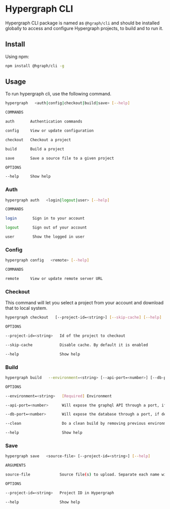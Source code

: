 # Hypergraph CLI

Hypergraph CLI package is named as `@hgraph/cli` and should be installed globally to access and
configure Hypergraph projects, to build and to run it.

## Install

Using npm:

```sh
npm install @hgraph/cli -g
```

## Usage

To run hypergraph cli, use the following command.

```sh
hypergraph   <auth|config|checkout|build|save> [--help]

COMMANDS

auth       Authentication commands

config     View or update configuration

checkout   Checkout a project

build      Build a project

save       Save a source file to a given project

OPTIONS

--help     Show help

```

### Auth

```sh
hypergraph auth   <login|logout|user> [--help]

COMMANDS

login       Sign in to your account

logout      Sign out of your account

user        Show the logged in user
```

### Config

```sh
hypergraph config   <remote> [--help]

COMMANDS

remote     View or update remote server URL
```

### Checkout

This command will let you select a project from your account and download that to local system.

```sh
hypergraph checkout   [--project-id=<string>] [--skip-cache] [--help]

OPTIONS

--project-id=<string>   Id of the project to checkout

--skip-cache            Disable cache. By default it is enabled

--help                  Show help
```

### Build

```sh
hypergraph build   --environment=<string> [--api-port=<number>] [--db-port=<number>] [--clean] [--help]

OPTIONS

--environment=<string>   [Required] Environment

--api-port=<number>      Will expose the graphql API through a port, if defined

--db-port=<number>       Will expose the database through a port, if defined

--clean                  Do a clean build by removing previous environments, cache and config

--help                   Show help
```

### Save

```sh
hypergraph save   <source-file> [--project-id=<string>] [--help]

ARGUMENTS

source-file             Source file(s) to upload. Separate each name with a coma

OPTIONS

--project-id=<string>   Project ID in Hypergraph

--help                  Show help
```
